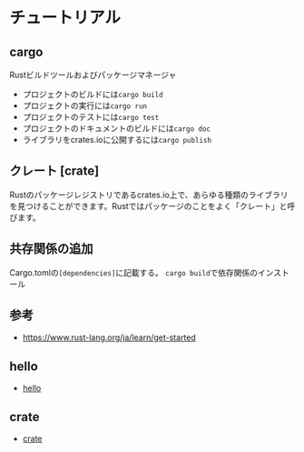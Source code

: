 # チュートリアル

## cargo
Rustビルドツールおよびパッケージマネージャ
- プロジェクトのビルドには`cargo build`
- プロジェクトの実行には`cargo run`
- プロジェクトのテストには`cargo test`
- プロジェクトのドキュメントのビルドには`cargo doc`
- ライブラリをcrates.ioに公開するには`cargo publish`

## クレート [crate]
Rustのパッケージレジストリであるcrates.io上で、あらゆる種類のライブラリを見つけることができます。Rustではパッケージのことをよく「クレート」と呼びます。

## 共存関係の追加
Cargo.tomlの`[dependencies]`に記載する。
`cargo build`で依存関係のインストール

## 参考
- https://www.rust-lang.org/ja/learn/get-started


## hello
- [hello](./hello)

## crate
- [crate](./crate-example)
